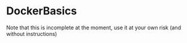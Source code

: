 # DockerBasics
Note that this is incomplete at the moment, use it at your own risk (and without instructions)
